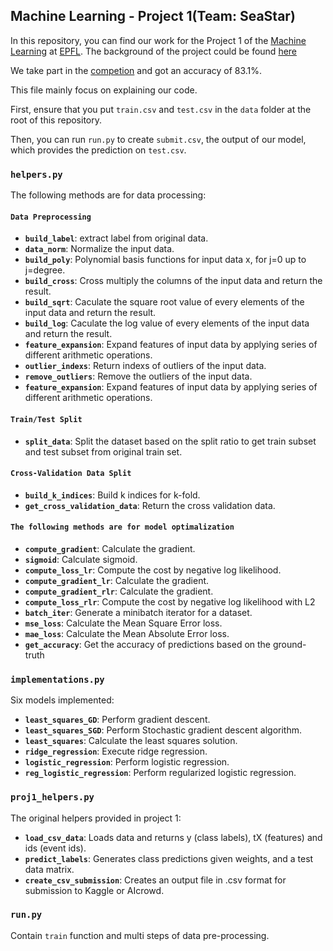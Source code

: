 ## Machine Learning - Project 1(Team: SeaStar)

In this repository, you can find our work for the Project 1 of the [Machine Learning](https://github.com/epfml/ML_course) at [EPFL](http://epfl.ch). The background of the project could be found [here](https://higgsml.lal.in2p3.fr/files/2014/04/documentation_v1.8.pdf.)

We take part in the [competion](https://www.aicrowd.com/challenges/epfl-machine-learning-higgs/leaderboards) and got an accuracy of 83.1%.

This file mainly focus on explaining our code.

First, ensure that you put `train.csv` and `test.csv` in the `data` folder at the root of this repository.

Then, you can run `run.py` to create `submit.csv`, the output of our model, which provides the prediction on `test.csv`.

### `helpers.py`
The following methods are for data processing:
#### `Data Preprocessing`
- **`build_label`**: extract label from original data.
- **`data_norm`**: Normalize the input data.
- **`build_poly`**: Polynomial basis functions for input data x, for j=0 up to j=degree.
- **`build_cross`**: Cross multiply the columns of the input data and return the result.
- **`build_sqrt`**: Caculate the square root value of every elements of the input data and return the result.
- **`build_log`**: Caculate the log value of every elements of the input data and return the result.
- **`feature_expansion`**: Expand features of input data by applying series of different arithmetic operations. 
- **`outlier_indexs`**: Return indexs of outliers of the input data.
- **`remove_outliers`**: Remove the outliers of the input data.
- **`feature_expansion`**: Expand features of input data by applying series of different arithmetic operations. 
#### `Train/Test Split`
- **`split_data`**: Split the dataset based on the split ratio to get train subset and test subset from original train set.
#### `Cross-Validation Data Split`
- **`build_k_indices`**: Build k indices for k-fold.
- **`get_cross_validation_data`**: Return the cross validation data.
#### `The following methods are for model optimalization`
- **`compute_gradient`**: Calculate the gradient.
- **`sigmoid`**: Calculate sigmoid.
- **`compute_loss_lr`**: Compute the cost by negative log likelihood.
- **`compute_gradient_lr`**: Calculate the gradient.
- **`compute_gradient_rlr`**: Calculate the gradient.
- **`compute_loss_rlr`**: Compute the cost by negative log likelihood with L2
- **`batch_iter`**: Generate a minibatch iterator for a dataset.
- **`mse_loss`**: Calculate the Mean Square Error loss.
- **`mae_loss`**: Calculate the Mean Absolute Error loss.
- **`get_accuracy`**: Get the accuracy of predictions based on the ground-truth

### `implementations.py`
Six models implemented:
- **`least_squares_GD`**: Perform gradient descent.
- **`least_squares_SGD`**: Perform Stochastic gradient descent algorithm.
- **`least_squares`**: Calculate the least squares solution.
- **`ridge_regression`**: Execute ridge regression.
- **`logistic_regression`**: Perform logistic regression.
- **`reg_logistic_regression`**: Perform regularized logistic regression.

### `proj1_helpers.py`
The original helpers provided in project 1:
- **`load_csv_data`**: Loads data and returns y (class labels), tX (features) and ids (event ids).
- **`predict_labels`**: Generates class predictions given weights, and a test data matrix.
- **`create_csv_submission`**: Creates an output file in .csv format for submission to Kaggle or AIcrowd.

### `run.py`
Contain `train` function and multi steps of data pre-processing.

